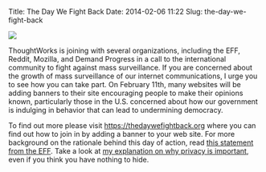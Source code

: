 Title: The Day We Fight Back
Date: 2014-02-06 11:22
Slug: the-day-we-fight-back

<div class="img floating">

[![](http://martinfowler.com/snips/eyecon.png)](http://martinfowler.com/snips/201402061222.html)

</div>

</p>

ThoughtWorks is joining with several organizations, including the EFF,
Reddit, Mozilla, and Demand Progress in a call to the international
community to fight against mass surveillance. If you are concerned about
the growth of mass surveillance of our internet communications, I urge
you to see how you can take part. On February 11th, many websites will
be adding banners to their site encouraging people to make their
opinions known, particularly those in the U.S. concerned about how our
government is indulging in behavior that can lead to undermining
democracy.

</p>

To find out more please visit <https://thedaywefightback.org> where you
can find out how to join in by adding a banner to your web site. For
more background on the rationale behind this day of action, read [this
statement from the
EFF](https://www.eff.org/deeplinks/2014/01/february-11-day-we-fight-back-calling-international-community).
Take a look at [my explanation on why privacy is
important](http://martinfowler.com/articles/bothersome-privacy.html),
even if you think you have nothing to hide.

</p>

